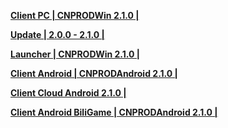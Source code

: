 **[Client PC | CNPRODWin 2.1.0 |  ](https://bhrpg-prod.oss-accelerate.aliyuncs.com/client/cn/20240315111623_TbwRoPayP3dE1p79/PC/StarRail_2.1.0.zip)** 
  
**[Update | 2.0.0 - 2.1.0 | ](https://bhrpg-prod.oss-accelerate.aliyuncs.com/client/hkrpg_cn/33/game_2.0.0_2.1.0_hdiff_KjPUTRqDO6ZWGeyp.zip)** 
  
**[Launcher | CNPRODWin 2.1.0 |  ](https://bhrpg-prod.oss-accelerate.aliyuncs.com/client/cn/20240315190403_da2NsZ0C8Ah1AYRM/gw/StarRail_setup_20240325.exe)** 
  
**[Client Android | CNPRODAndroid 2.1.0 |  ]()** 
  
**[Client Cloud Android 2.1.0 |]()**

**[Client Android BiliGame | CNPRODAndroid 2.1.0 |]()**
